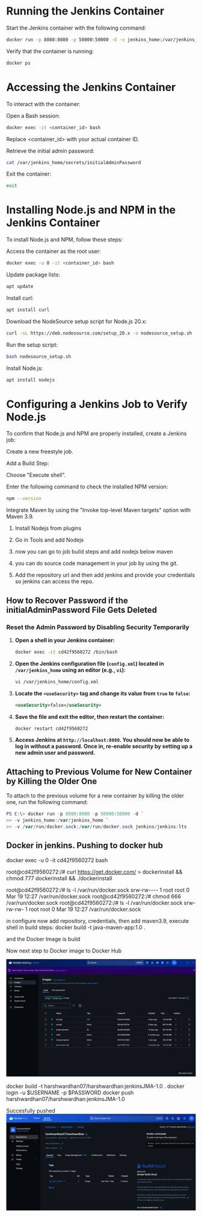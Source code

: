 # Running the Jenkins Container

Start the Jenkins container with the following command:

```bash
docker run -p 8080:8080 -p 50000:50000 -d -v jenkins_home:/var/jenkins_home jenkins/jenkins:lts
```

Verify that the container is running:

```bash
docker ps
```

# Accessing the Jenkins Container

To interact with the container:

Open a Bash session:

```bash
docker exec -it <container_id> bash
```

Replace <container_id> with your actual container ID.

Retrieve the initial admin password:

```bash
cat /var/jenkins_home/secrets/initialAdminPassword
```

Exit the container:

```bash
exit
```

# Installing Node.js and NPM in the Jenkins Container

To install Node.js and NPM, follow these steps:

Access the container as the root user:

```bash
docker exec -u 0 -it <container_id> bash
```

Update package lists:

```bash
apt update
```

Install curl:

```bash
apt install curl
```

Download the NodeSource setup script for Node.js 20.x:

```bash
curl -sL https://deb.nodesource.com/setup_20.x -o nodesource_setup.sh
```

Run the setup script:

```bash
bash nodesource_setup.sh
```

Install Node.js:

```bash
apt install nodejs
```

# Configuring a Jenkins Job to Verify Node.js

To confirm that Node.js and NPM are properly installed, create a Jenkins job:

Create a new freestyle job.

Add a Build Step:

Choose "Execute shell".

Enter the following command to check the installed NPM version:

```bash
npm --version
```

Integrate Maven by using the "Invoke top-level Maven targets" option with Maven 3.9.

1. Install Nodejs from plugins 

2. Go in Tools and add Nodejs

3. now you can go to job build steps and add nodejs below maven 

4. you can do source code management in your job by using the git. 

5. Add the repository url and then add jenkins and provide your credentials so jenkins can access the repo.


## How to Recover Password if the initialAdminPassword File Gets Deleted

### Reset the Admin Password by Disabling Security Temporarily

1. **Open a shell in your Jenkins container:**
    ```bash
    docker exec -it cd42f9560272 /bin/bash
    ```

2. **Open the Jenkins configuration file (`config.xml`) located in `/var/jenkins_home` using an editor (e.g., `vi`):**
    ```bash
    vi /var/jenkins_home/config.xml
    ```

3. **Locate the `<useSecurity>` tag and change its value from `true` to `false`:**
    ```xml
    <useSecurity>false</useSecurity>
    ```

4. **Save the file and exit the editor, then restart the container:**
    ```bash
    docker restart cd42f9560272
    ```

5. **Access Jenkins at `http://localhost:8080`. You should now be able to log in without a password. Once in, re-enable security by setting up a new admin user and password.**


## Attaching to Previous Volume for New Container by Killing the Older One

To attach to the previous volume for a new container by killing the older one, run the following command:

```powershell
PS C:\> docker run -p 8080:8080 -p 50000:50000 -d `
>> -v jenkins_home:/var/jenkins_home `
>> -v /var/run/docker.sock:/var/run/docker.sock jenkins/jenkins:lts
```




## Docker in jenkins. Pushing to docker hub

docker exec -u 0 -it cd42f9560272 bash


root@cd42f9560272:/# curl https://get.docker.com/ > dockerinstall && chmod 777 dockerinstall && ./dockerinstall


root@cd42f9560272:/# ls -l /var/run/docker.sock
srw-rw---- 1 root root 0 Mar 19 12:27 /var/run/docker.sock
root@cd42f9560272:/# chmod 666 /var/run/docker.sock
root@cd42f9560272:/# ls -l /var/run/docker.sock
srw-rw-rw- 1 root root 0 Mar 19 12:27 /var/run/docker.sock


in configure now add repository, credentials, then add maven3.9, execute shell in build steps:  docker build -t java-maven-app:1.0 .


and the Docker Image is build

Now next step to Docker image to Docker Hub

![Docker Image](/assets/Jenkins_DockerImage.png)

docker build -t harshwardhan07/harshwardhan:jenkinsJMA-1.0 .
docker login -u $USERNAME -p $PASSWORD
docker push harshwardhan07/harshwardhan:jenkinsJMA-1.0

Succesfully pushed
![alt text](/assets/Docker-Hub_Repository.png)
